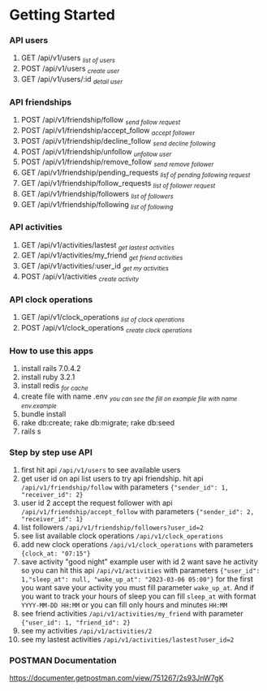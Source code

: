 
# Getting Started

### API users
1. GET    /api/v1/users <sub>*list of users*</sub>
2. POST   /api/v1/users <sub>*create user*</sub>
3. GET    /api/v1/users/:id <sub>*detail user*</sub>

### API friendships
1. POST   /api/v1/friendship/follow <sub>*send follow request*</sub>
2. POST   /api/v1/friendship/accept_follow <sub>*accept follower*</sub>
3. POST   /api/v1/friendship/decline_follow <sub>*send decline following*</sub>
4. POST   /api/v1/friendship/unfollow <sub>*unfollow user*</sub>
5. POST   /api/v1/friendship/remove_follow <sub>*send remove follower*</sub>
6. GET    /api/v1/friendship/pending_requests <sub>*lisf of pending following request*</sub>
7. GET    /api/v1/friendship/follow_requests <sub>*list of follower request*</sub>
8. GET    /api/v1/friendship/followers <sub>*list of followers*</sub>
9. GET    /api/v1/friendship/following <sub>*list of following*</sub>

### API activities
1. GET    /api/v1/activities/lastest <sub>*get lastest activities*</sub>
2. GET    /api/v1/activities/my_friend <sub>*get friend activities*</sub>
3. GET    /api/v1/activities/:user_id <sub>*get my activities*</sub>
4. POST   /api/v1/activities <sub>*create activity*</sub>

### API clock operations
1. GET    /api/v1/clock_operations <sub>*list of clock operations*</sub>
2. POST   /api/v1/clock_operations <sub>*create clock operations*</sub>

### How to use this apps
1. install rails 7.0.4.2
2. install ruby 3.2.1
3. install redis <sub>*for cache*</sub>
4. create file with name .env <sub>*you can see the fill on example file with name env.example*</sub>
4. bundle install
5. rake db:create; rake db:migrate; rake db:seed
6. rails s

### Step by step use API
1. first hit api ```/api/v1/users``` to see available users
2. get user id on api list users to try api friendship.
   hit api ```/api/v1/friendship/follow``` with parameters
   ```{"sender_id": 1, "receiver_id": 2}```
3. user id 2 accept the request follower with api 
   ```/api/v1/friendship/accept_follow``` with parameters 
   ```{"sender_id": 2, "receiver_id": 1}```
4. list followers ```/api/v1/friendship/followers?user_id=2```
5. see list available clock operations ```/api/v1/clock_operations```
6. add new clock operations ```/api/v1/clock_operations``` with parameters
   ```{clock_at: "07:15"}```
7. save activity "good night" example user with id 2 want save he activity so you can hit this api ```/api/v1/activities``` with parameters
  ```{"user_id": 1,"sleep_at": null, "wake_up_at": "2023-03-06 05:00"}``` for the first you want save your activity you must fill parameter ```wake_up_at```. And if you want to track your hours of sleep you can fill ```sleep_at``` with format ```YYYY-MM-DD HH:MM``` or you can fill only hours and minutes ```HH:MM```
8. see friend activities ```/api/v1/activities/my_friend``` with parameter
   ```{"user_id": 1, "friend_id": 2}```
9. see my activities ```/api/v1/activities/2```
10. see my lastest activities ```/api/v1/activities/lastest?user_id=2```
### POSTMAN Documentation
https://documenter.getpostman.com/view/751267/2s93JnW7gK
